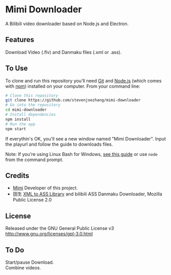 # Mimi Downloader

A Bilibili video downloader based on Node.js and Electron.

## Features
Download Video (.flv) and Danmaku files (.xml or .ass).

## To Use
To clone and run this repository you'll need [Git](https://git-scm.com) and [Node.js](https://nodejs.org/en/download/) (which comes with [npm](http://npmjs.com)) installed on your computer. From your command line:
```bash
# Clone this repository
git clone https://github.com/stevenjoezhang/mimi-downloader
# Go into the repository
cd mimi-downloader
# Install dependencies
npm install
# Run the app
npm start
```
If everythin's OK, you'll see a new window named "Mimi Downloader". Input the playurl and follow the guide to downloads files.

Note: If you're using Linux Bash for Windows, [see this guide](https://www.howtogeek.com/261575/how-to-run-graphical-linux-desktop-applications-from-windows-10s-bash-shell/) or use `node` from the command prompt.

## Credits
* [Mimi](http://zsq.im) Developer of this project.
* 田生 [XML to ASS Library](https://github.com/tiansh/us-danmaku) and bilibili ASS Danmaku Downloader, Mozilla Public License 2.0

## License
Released under the GNU General Public License v3  
http://www.gnu.org/licenses/gpl-3.0.html

## To Do
Start/pause Download.  
Combine videos.
